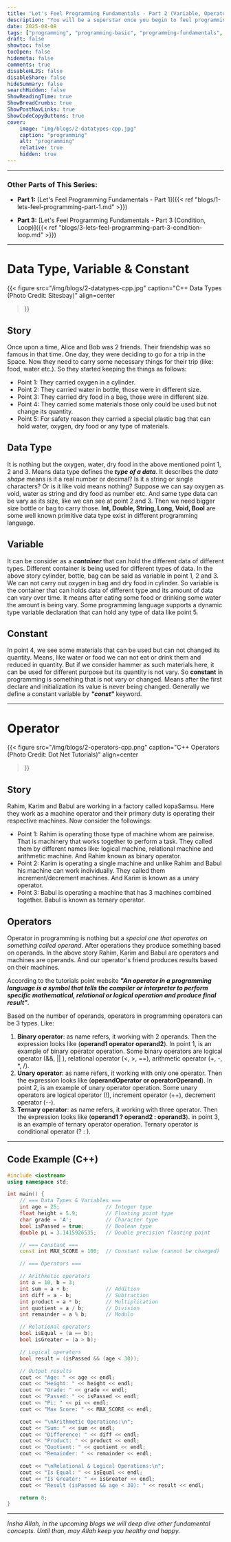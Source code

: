```yaml
---
title: "Let's Feel Programming Fundamentals - Part 2 (Variable, Operator)"
description: "You will be a superstar once you begin to feel programming"
date: 2025-08-08
tags: ["programming", "programming-basic", "programming-fundamentals", "data-type", "variable", "constant", "opeartor"]
draft: false
showtoc: false
tocOpen: false
hidemeta: false
comments: true
disableHLJS: false
disableShare: false
hideSummary: false
searchHidden: false
ShowReadingTime: true
ShowBreadCrumbs: true
ShowPostNavLinks: true
ShowCodeCopyButtons: true
cover:
    image: "img/blogs/2-datatypes-cpp.jpg"
    caption: "programming"
    alt: "programming"
    relative: true
    hidden: true
---
```


---
### Other Parts of This Series:
- **Part 1:** [Let's Feel Programming Fundamentals - Part 1]({{< ref "blogs/1-lets-feel-programming-part-1.md" >}})

- **Part 3:** [Let's Feel Programming Fundamentals - Part 3 (Condition, Loop)]({{< ref "blogs/3-lets-feel-programming-part-3-condition-loop.md" >}})

---

# Data Type, Variable & Constant
{{< figure
    src="/img/blogs/2-datatypes-cpp.jpg"
    caption="C++ Data Types (Photo Credit: Sitesbay)"
    align=center
>}}

## Story
Once upon a time, Alice and Bob was 2 friends. Their friendship was so famous in that time. One day, they were deciding to go for a trip in the Space. Now they need to carry some necessary things for their trip (like: food, water etc.). So they started keeping the things as follows:

- Point 1: They carried oxygen in a cylinder.
- Point 2: They carried water in bottle, those were in different size.
- Point 3: They carried dry food in a bag, those were in different size.
- Point 4: They carried some materials those only could be used but not change its quantity.
- Point 5: For safety reason they carried a special plastic bag that can hold water, oxygen, dry food or any type of materials. 

## Data Type
It is nothing but the oxygen, water, dry food in the above mentioned point 1, 2 and 3. Means data type defines the ***type of a data***. It describes the *data shape* means is it a real number or decimal? Is it a string or single characters? Or is it like void means nothing? Suppose we can say oxygen as void, water as string and dry food as number etc. And same type data can be vary as its size, like we can see at point 2 and 3. Then we need bigger size bottle or bag to carry those. **Int, Double, String, Long, Void, Bool** are some well known primitive data type exist in different programming language.

## Variable
It can be consider as a ***container*** that can hold the different data of different types. Different container is being used for different types of data. In the above story cylinder, bottle, bag can be said as variable in point 1, 2 and 3. We can not carry out oxygen in bag and dry food in cylinder. So variable is the container that can holds data of different type and its amount of data can vary over time. It means after eating some food or drinking some water the amount is being vary. Some programming language supports a dynamic type variable declaration that can hold any type of data like point 5.

## Constant
In point 4, we see some materials that can be used but can not changed its quantity. Means, like water or food we can not eat or drink them and reduced in quantity. But if we consider hammer as such materials here, it can be used for different purpose but its quantity is not vary. So **constant** in programming is something that is not vary or changed. Means after the first declare and initialization its value is never being changed. Generally we define a constant variable by ***"const"*** keyword.

---

# Operator
{{< figure
    src="/img/blogs/2-operators-cpp.png"
    caption="C++ Operators (Photo Credit: Dot Net Tutorials)"
    align=center
>}}

## Story
Rahim, Karim and Babul are working in a factory called kopaSamsu. Here they work as a machine operator and their primary duty is operating their respective machines. Now consider the followings:

- Point 1: Rahim is operating those type of machine whom are pairwise. That is machinery that works together to perform a task. They called them by different names like: logical machine, relational machine and arithmetic machine. And Rahim known as binary operator.
- Point 2: Karim is operating a single machine and unlike Rahim and Babul his machine can work individually. They called them increment/decrement machines. And Karim is known as a unary operator.
- Point 3: Babul is operating a machine that has 3 machines combined together. Babul is known as ternary operator.

## Operators
Operator in programming is nothing but a *special one that operates on something called operand*. After operations they produce something based on operands. In the above story Rahim, Karim and Babul are operators and machines are operands. And our operator's friend produces results based on their machines. 

According to the tutorials point website ***"An operator in a programming language is a symbol that tells the compiler or interpreter to perform specific mathematical, relational or logical operation and produce final result"***.

Based on the number of operands, operators in programming operators can be 3 types. Like:

1. **Binary operator**: as name refers, it working with 2 operands. Then the expression looks like (**operand1 operator operand2**). In point 1, is an example of binary operator operation. Some binary operators are logical operator (&&, || ), relational operator (<, >, ==), arithmetic operator (+, -, *, /).
2. **Unary operator**: as name refers, it working with only one operator. Then the expression looks like (**operandOperator or operatorOperand**). In point 2, is an example of unary operator operation. Some unary operators are logical operator (!), increment operator (++), decrement operator (--).
3. **Ternary operator**: as name refers, it working with three operator. Then the expression looks like (**operand1 ? operand2 : operand3**). in point 3, is an example of ternary operator operation. Ternary operator is conditional operator (? : ).
---
## Code Example (C++)
```c++
#include <iostream>
using namespace std;

int main() {
    // === Data Types & Variables ===
    int age = 25;               // Integer type
    float height = 5.9;         // Floating point type
    char grade = 'A';           // Character type
    bool isPassed = true;       // Boolean type
    double pi = 3.1415926535;   // Double precision floating point

    // === Constant ===
    const int MAX_SCORE = 100;  // Constant value (cannot be changed)

    // === Operators ===

    // Arithmetic operators
    int a = 10, b = 3;
    int sum = a + b;            // Addition
    int diff = a - b;           // Subtraction
    int product = a * b;        // Multiplication
    int quotient = a / b;       // Division
    int remainder = a % b;      // Modulo

    // Relational operators
    bool isEqual = (a == b);
    bool isGreater = (a > b);

    // Logical operators
    bool result = (isPassed && (age < 30));

    // Output results
    cout << "Age: " << age << endl;
    cout << "Height: " << height << endl;
    cout << "Grade: " << grade << endl;
    cout << "Passed: " << isPassed << endl;
    cout << "Pi: " << pi << endl;
    cout << "Max Score: " << MAX_SCORE << endl;

    cout << "\nArithmetic Operations:\n";
    cout << "Sum: " << sum << endl;
    cout << "Difference: " << diff << endl;
    cout << "Product: " << product << endl;
    cout << "Quotient: " << quotient << endl;
    cout << "Remainder: " << remainder << endl;

    cout << "\nRelational & Logical Operations:\n";
    cout << "Is Equal: " << isEqual << endl;
    cout << "Is Greater: " << isGreater << endl;
    cout << "Result (isPassed && age < 30): " << result << endl;

    return 0;
}
```

---

*Insha Allah, in the upcoming blogs we will deep dive other fundamental concepts. Until than, may Allah keep you healthy and happy.*